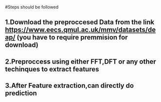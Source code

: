 #Steps should be followed
## 1.Download the preproccesed Data from the link https://www.eecs.qmul.ac.uk/mmv/datasets/deap/ (you have to require premmision for download)
## 2.Preproccess using either FFT,DFT or any other techinques to extract features
## 3.After Feature extraction,can directly do prediction
